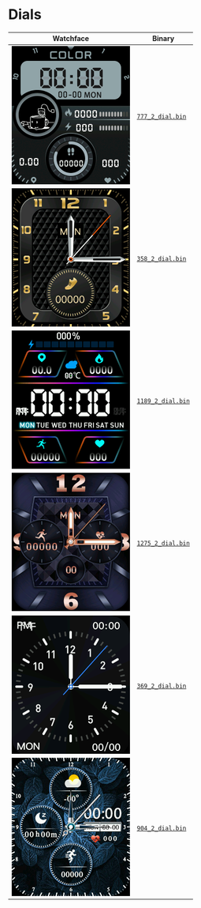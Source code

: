 # Dials 

 | Watchface | Binary |  
 | -- | -- |  
 | ![watchface](777_2_dial.png?raw=true "watchface") | [`777_2_dial.bin`](https://github.com/fbiego/watch-face-wearfit/raw/main/dials/HW19/777_2_dial.bin) |  
 | ![watchface](358_2_dial.png?raw=true "watchface") | [`358_2_dial.bin`](https://github.com/fbiego/watch-face-wearfit/raw/main/dials/HW19/358_2_dial.bin) |  
 | ![watchface](1189_2_dial.png?raw=true "watchface") | [`1189_2_dial.bin`](https://github.com/fbiego/watch-face-wearfit/raw/main/dials/HW19/1189_2_dial.bin) |  
 | ![watchface](1275_2_dial.png?raw=true "watchface") | [`1275_2_dial.bin`](https://github.com/fbiego/watch-face-wearfit/raw/main/dials/HW19/1275_2_dial.bin) |  
 | ![watchface](369_2_dial.png?raw=true "watchface") | [`369_2_dial.bin`](https://github.com/fbiego/watch-face-wearfit/raw/main/dials/HW19/369_2_dial.bin) |  
 | ![watchface](904_2_dial.png?raw=true "watchface") | [`904_2_dial.bin`](https://github.com/fbiego/watch-face-wearfit/raw/main/dials/HW19/904_2_dial.bin) |  
